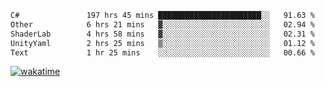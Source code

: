 <!--START_SECTION:waka-->

```txt
C#               197 hrs 45 mins ███████████████████████░░   91.63 %
Other            6 hrs 21 mins   ▓░░░░░░░░░░░░░░░░░░░░░░░░   02.94 %
ShaderLab        4 hrs 58 mins   ▓░░░░░░░░░░░░░░░░░░░░░░░░   02.31 %
UnityYaml        2 hrs 25 mins   ▒░░░░░░░░░░░░░░░░░░░░░░░░   01.12 %
Text             1 hr 25 mins    ░░░░░░░░░░░░░░░░░░░░░░░░░   00.66 %
```

<!--END_SECTION:waka-->
[![wakatime](https://wakatime.com/badge/user/6c2f442e-41b4-42e3-bc06-d5d8203ad1da.svg)](https://wakatime.com/@6c2f442e-41b4-42e3-bc06-d5d8203ad1da)
